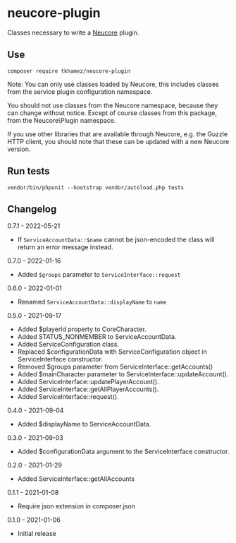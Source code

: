 # neucore-plugin

Classes necessary to write a [Neucore](https://github.com/tkhamez/neucore) plugin.


## Use

```shell
composer require tkhamez/neucore-plugin
```

Note: You can only use classes loaded by Neucore, this includes classes from the service plugin 
configuration namespace.

You should not use classes from the Neucore namespace, because they can change without notice. Except of course 
classes from this package, from the Neucore\Plugin namespace.

If you use other libraries that are available through Neucore, e.g. the Guzzle HTTP client, you should note that 
these can be updated with a new Neucore version.

## Run tests

```shell
vendor/bin/phpunit --bootstrap vendor/autoload.php tests
```

## Changelog

0.7.1 - 2022-05-21

- If `ServiceAccountData::$name` cannot be json-encoded the class will return an error message instead.

0.7.0 - 2022-01-16

- Added `$groups` parameter to `ServiceInterface::request`

0.6.0 - 2022-01-01

- Renamed `ServiceAccountData::displayName` to `name`

0.5.0 - 2021-09-17

- Added $playerId property to CoreCharacter.
- Added STATUS_NONMEMBER to ServiceAccountData.
- Added ServiceConfiguration class.
- Replaced $configurationData with ServiceConfiguration object in ServiceInterface constructor.
- Removed $groups parameter from ServiceInterface::getAccounts()
- Added $mainCharacter parameter to ServiceInterface::updateAccount().
- Added ServiceInterface::updatePlayerAccount().
- Added ServiceInterface::getAllPlayerAccounts().
- Added ServiceInterface::request().

0.4.0 - 2021-09-04
- Added $displayName to ServiceAccountData.

0.3.0 - 2021-09-03
- Added $configurationData argument to the ServiceInterface constructor.

0.2.0 - 2021-01-29
- Added ServiceInterface::getAllAccounts

0.1.1 - 2021-01-08
- Require json extension in composer.json

0.1.0 - 2021-01-06
- Initial release

